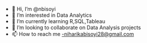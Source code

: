 - 👋 Hi, I’m @nbisoyi
- 👀 I’m interested in Data Analytics
- 🌱 I’m currently learning R,SQL,Tableau
- 💞️ I’m looking to collaborate on Data Analysis projects
- 📫 How to reach me -niharikabisoyi28@gmail.com

<!---
nbisoyi/nbisoyi is a ✨ special ✨ repository because its `README.md` (this file) appears on your GitHub profile.
You can click the Preview link to take a look at your changes.
--->

